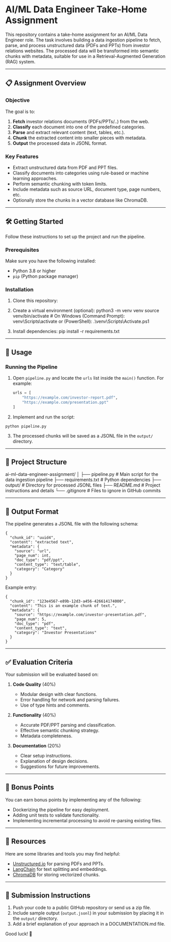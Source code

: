 # AI/ML Data Engineer Take-Home Assignment

This repository contains a take-home assignment for an AI/ML Data Engineer role. The task involves building a data ingestion pipeline to fetch, parse, and process unstructured data (PDFs and PPTs) from investor relations websites. The processed data will be transformed into semantic chunks with metadata, suitable for use in a Retrieval-Augmented Generation (RAG) system.

---

## 📋 Assignment Overview

### Objective

The goal is to:

1. **Fetch** investor relations documents (PDFs/PPTs/..) from the web.
2. **Classify** each document into one of the predefined categories.
3. **Parse** and extract relevant content (text, tables, etc.).
4. **Chunk** the extracted content into smaller pieces with metadata.
5. **Output** the processed data in JSONL format.

### Key Features

- Extract unstructured data from PDF and PPT files.
- Classify documents into categories using rule-based or machine learning approaches.
- Perform semantic chunking with token limits.
- Include metadata such as source URL, document type, page numbers, etc.
- Optionally store the chunks in a vector database like ChromaDB.

---

## 🛠️ Getting Started

Follow these instructions to set up the project and run the pipeline.

### Prerequisites

Make sure you have the following installed:

- Python 3.8 or higher
- `pip` (Python package manager)

### Installation

1. Clone this repository:


2. Create a virtual environment (optional):
   python3 -m venv venv
   source venv/bin/activate # On Windows (Command Prompt): venv\Scripts\activate or (PowerShell): .\venv\Scripts\Activate.ps1

3. Install dependencies:
   pip install -r requirements.txt

---

## 🚀 Usage

### Running the Pipeline

1. Open `pipeline.py` and locate the `urls` list inside the `main()` function. For example:

   ```python
   urls = [
       "https://example.com/investor-report.pdf",
       "https://example.com/presentation.ppt"
   ]
   ```

2. Implement and run the script:
```
python pipeline.py
```
3. The processed chunks will be saved as a JSONL file in the `output/` directory.

---

## 📂 Project Structure

ai-ml-data-engineer-assignment/
│
├── pipeline.py # Main script for the data ingestion pipeline
├── requirements.txt # Python dependencies
├── output/ # Directory for processed JSONL files
├── README.md # Project instructions and details
└── .gitignore # Files to ignore in GitHub commits

---

## 📝 Output Format

The pipeline generates a JSONL file with the following schema:

```
{
  "chunk_id": "uuid4",
  "content": "extracted text",
  "metadata": {
    "source": "url",
    "page_num": int,
    "doc_type": "pdf/ppt",
    "content_type": "text/table",
    "category": "Category"
  }
}
```
Example entry:
```
{
  "chunk_id": "123e4567-e89b-12d3-a456-426614174000",
  "content": "This is an example chunk of text.",
  "metadata": {
    "source": "https://example.com/investor-presentation.pdf",
    "page_num": 5,
    "doc_type": "pdf",
    "content_type": "text",
    "category": "Investor Presentations"
  }
}
```
---

## ✅ Evaluation Criteria

Your submission will be evaluated based on:

1. **Code Quality** (40%)

   - Modular design with clear functions.
   - Error handling for network and parsing failures.
   - Use of type hints and comments.

2. **Functionality** (40%)

   - Accurate PDF/PPT parsing and classification.
   - Effective semantic chunking strategy.
   - Metadata completeness.

3. **Documentation** (20%)
   - Clear setup instructions.
   - Explanation of design decisions.
   - Suggestions for future improvements.

---

## 🌟 Bonus Points

You can earn bonus points by implementing any of the following:

- Dockerizing the pipeline for easy deployment.
- Adding unit tests to validate functionality.
- Implementing incremental processing to avoid re-parsing existing files.

---

## 📖 Resources

Here are some libraries and tools you may find helpful:

- [Unstructured.io](https://github.com/Unstructured-IO/unstructured) for parsing PDFs and PPTs.
- [LangChain](https://langchain.readthedocs.io/) for text splitting and embeddings.
- [ChromaDB](https://www.trychroma.com/) for storing vectorized chunks.

---

## 📨 Submission Instructions

1. Push your code to a public GitHub repository or send us a zip file.
2. Include sample output (`output.jsonl`) in your submission by placing it in the `output/` directory.
3. Add a brief explanation of your approach in a DOCUMENTATION.md file.

Good luck! 🚀
